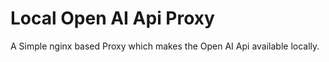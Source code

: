 # Local Open AI Api Proxy

A Simple nginx based Proxy which makes the Open AI Api available locally.
